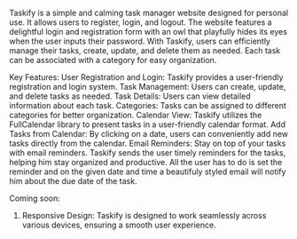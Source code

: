 Taskify is a simple and calming task manager website designed for personal use. It allows users to register, login, and logout. The website features a delightful login and registration form with an owl that playfully hides its eyes when the user inputs their password. With Taskify, users can efficiently manage their tasks, create, update, and delete them as needed. Each task can be associated with a category for easy organization.

Key Features:
User Registration and Login: Taskify provides a user-friendly registration and login system.
Task Management: Users can create, update, and delete tasks as needed.
Task Details: Users can view detailed information about each task.
Categories: Tasks can be assigned to different categories for better organization.
Calendar View: Taskify utilizes the FullCalendar library to present tasks in a user-friendly calendar format.
Add Tasks from Calendar: By clicking on a date, users can conveniently add new tasks directly from the calendar.
Email Reminders: Stay on top of your tasks with email reminders. Taskify sends the user timely reminders for the tasks, helping him stay organized and productive. All the user has to do is set the reminder and on the given date and time a beautifuly styled email will notify him about the due date of the task.

Coming soon:
1. Responsive Design: Taskify is designed to work seamlessly across various devices, ensuring a smooth user experience.

